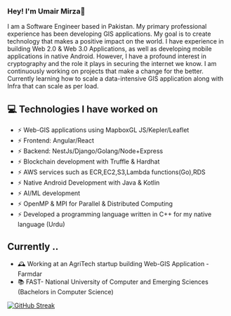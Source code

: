 ### Hey! I'm Umair Mirza👋


I am a Software Engineer based in Pakistan. My primary professional experience has been developing GIS applications. My goal is to create technology that makes a positive impact on the world. I have experience in building Web 2.0 & Web 3.0 Applications, as well as developing mobile applications in native Android. However, I have a profound interest in cryptography and the role it plays in securing the internet we know. I am continuously working on projects that make a change for the better.
Currently learning how to scale a data-intensive GIS application along with Infra that can scale as per load.


## 💻 Technologies I have worked on
- ⚡ Web-GIS applications using MapboxGL JS/Kepler/Leaflet
- ⚡ Frontend: Angular/React
- ⚡ Backend: NestJs/Django/Golang/Node+Express
- ⚡ Blockchain development with Truffle & Hardhat
- ⚡ AWS services such as ECR,EC2,S3,Lambda functions(Go),RDS
- ⚡ Native Android Development with Java & Kotlin
- ⚡ AI/ML development
- ⚡ OpenMP & MPI for Parallel & Distributed Computing 
- ⚡ Developed a programming language written in C++ for my native language (Urdu)

  
## Currently ..

- 🕰 Working at an AgriTech startup building Web-GIS Application - Farmdar
- 📚 FAST- National University of Computer and Emerging Sciences (Bachelors in Computer Science) 


[![GitHub Streak](https://streak-stats.demolab.com?user=UmairMirza1&theme=dark&hide_border=true)](https://git.io/streak-stats)
<!--
**UmairMirza1/UmairMirza1** is a ✨ _special_ ✨ repository because its `README.md` (this file) appears on your GitHub profile.

Here are some ideas to get you started:

- 🔭 I’m currently working on ...
- 🌱 I’m currently learning ...
- 👯 I’m looking to collaborate on ...
- 🤔 I’m looking for help with ...
- 💬 Ask me about ...
- 📫 How to reach me: ...
- 😄 Pronouns: ...
- ⚡ Fun fact: ...
-->
